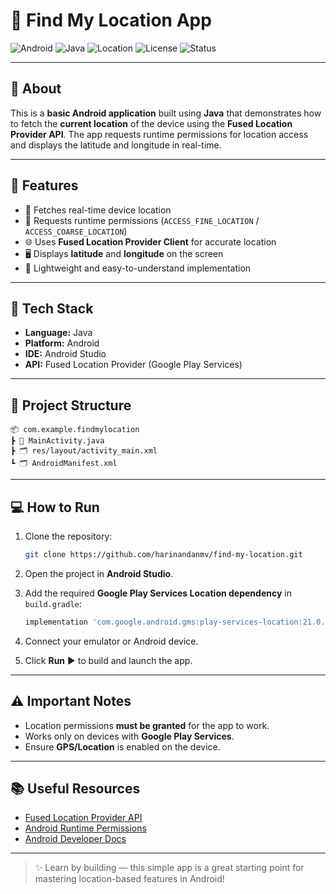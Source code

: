 # 📍 Find My Location App

![Android](https://img.shields.io/badge/Platform-Android-green?logo=android)
![Java](https://img.shields.io/badge/Language-Java-blue?logo=java)
![Location](https://img.shields.io/badge/Feature-Location-lightgrey?logo=google-maps)
![License](https://img.shields.io/badge/License-MIT-brightgreen)
![Status](https://img.shields.io/badge/Status-Completed-success)

---

## 📌 About

This is a **basic Android application** built using **Java** that demonstrates how to fetch the **current location** of the device using the **Fused Location Provider API**. The app requests runtime permissions for location access and displays the latitude and longitude in real-time.

---

## 🚀 Features

- 📍 Fetches real-time device location
- 🔑 Requests runtime permissions (`ACCESS_FINE_LOCATION` / `ACCESS_COARSE_LOCATION`)
- 🌐 Uses **Fused Location Provider Client** for accurate location
- 🖥️ Displays **latitude** and **longitude** on the screen
- 📡 Lightweight and easy-to-understand implementation

---

## 🧰 Tech Stack

- **Language:** Java
- **Platform:** Android
- **IDE:** Android Studio
- **API:** Fused Location Provider (Google Play Services)

---

## 📂 Project Structure

```
📦 com.example.findmylocation
┣ 📄 MainActivity.java
┣ 🗂️ res/layout/activity_main.xml
┗ 🗂️ AndroidManifest.xml
```

---

## 💻 How to Run

1. Clone the repository:
   ```bash
   git clone https://github.com/harinandanmv/find-my-location.git
   ```

2. Open the project in **Android Studio**.

3. Add the required **Google Play Services Location dependency** in `build.gradle`:

   ```gradle
   implementation 'com.google.android.gms:play-services-location:21.0.1'
   ```

4. Connect your emulator or Android device.

5. Click **Run** ▶️ to build and launch the app.

---

## ⚠️ Important Notes

* Location permissions **must be granted** for the app to work.
* Works only on devices with **Google Play Services**.
* Ensure **GPS/Location** is enabled on the device.

---

## 📚 Useful Resources

* [Fused Location Provider API](https://developer.android.com/training/location)
* [Android Runtime Permissions](https://developer.android.com/training/permissions/requesting)
* [Android Developer Docs](https://developer.android.com/)

---

> ✨ Learn by building — this simple app is a great starting point for mastering location-based features in Android!

